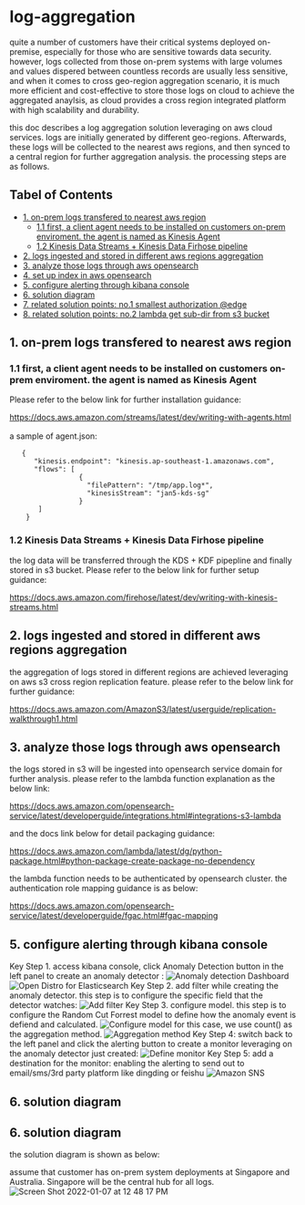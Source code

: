 # log-aggregation

quite a number of customers have their critical systems deployed on-premise, especially for those who are sensitive towards data security.
however, logs collected from those on-prem systems with large volumes and values dispered between countless records are usually less sensitive, and when it comes to cross geo-region aggregation scenario, it is much more efficient and cost-effective to store those logs on cloud to achieve the aggregated anaylsis, as cloud provides a cross region integrated platform with high scalability and durability.

this doc describes a log aggregation solution leveraging on aws cloud services. logs are initially generated by different geo-regions. Afterwards, these logs will be collected to the nearest aws regions, and then synced to a central region for further aggregation analysis. the processing steps are as follows.

## Tabel of Contents
- [1. on-prem logs transfered to nearest aws region](#1-on-prem-logs-transfered-to-nearest-aws-region)
   - [1.1 first, a client agent needs to be installed on customers on-prem enviroment. the agent is named as Kinesis Agent](#11-first-a-client-agent-needs-to-be-installed-on-customers-on-prem-enviroment-the-agent-is-named-as-kinesis-agent)
   - [1.2 Kinesis Data Streams + Kinesis Data Firhose pipeline](#12-kinesis-data-streams--kinesis-data-firhose-pipeline)
- [2. logs ingested and stored in different aws regions aggregation](#2-logs-ingested-and-stored-in-different-aws-regions-aggregation)
- [3. analyze those logs through aws opensearch](#3-analyze-those-logs-through-aws-opensearch)
- [4. set up index in aws opensearch](https://github.com/symeta/ES-Operation)
- [5. configure alerting through kibana console](#5-configure-alerting-through-kibana-console)
- [6. solution diagram](#4-solution-diagram)
- [7. related solution points: no.1 smallest authorization @edge](https://github.com/symeta/log-aggregation/tree/smallest-authorization-%40edge#smallest-authorization-edge)
- [8. related solution points: no.2 lambda get sub-dir from s3 bucket](https://github.com/symeta/log-aggregation/tree/lambda-get-sub-dir-from-s3-bucket#lambda-get-sub-dir-from-s3-bucket)

## 1. on-prem logs transfered to nearest aws region

### 1.1 first, a client agent needs to be installed on customers on-prem enviroment. the agent is named as Kinesis Agent
Please refer to the below link for further installation guidance:
   
https://docs.aws.amazon.com/streams/latest/dev/writing-with-agents.html
   
a sample of agent.json:　
```
   {
      "kinesis.endpoint": "kinesis.ap-southeast-1.amazonaws.com", 
      "flows": [
                 {
                   "filePattern": "/tmp/app.log*",
                   "kinesisStream": "jan5-kds-sg"
                 }
       ]
    }
```

### 1.2 Kinesis Data Streams + Kinesis Data Firhose pipeline
the log data will be transferred through the KDS + KDF pipepline and finally stored in s3 bucket.
Please refer to the below link for further setup guidance:
   
https://docs.aws.amazon.com/firehose/latest/dev/writing-with-kinesis-streams.html
    
    
## 2. logs ingested and stored in different aws regions aggregation
the aggregation of logs stored in different regions are achieved leveraging on aws s3 cross region replication feature.
please refer to the below link for further guidance:
   
https://docs.aws.amazon.com/AmazonS3/latest/userguide/replication-walkthrough1.html

## 3. analyze those logs through aws opensearch
the logs stored in s3 will be ingested into opensearch service domain for further analysis.
please refer to the lambda function explanation as the below link:
   
https://docs.aws.amazon.com/opensearch-service/latest/developerguide/integrations.html#integrations-s3-lambda
   
and the docs link below for detail packaging guidance:
   
https://docs.aws.amazon.com/lambda/latest/dg/python-package.html#python-package-create-package-no-dependency
   
the lambda function needs to be authenticated by opensearch cluster. the authentication role mapping guidance is as below:
   
https://docs.aws.amazon.com/opensearch-service/latest/developerguide/fgac.html#fgac-mapping

## 5. configure alerting through kibana console
Key Step 1. access kibana console, click Anomaly Detection button in the left panel to create an anomaly detector :
![Anomaly detection  Dashboard](https://user-images.githubusercontent.com/97269758/155730566-20a58266-41f0-41a6-b38d-37660d00fb91.png)
![Open Distro for Elasticsearch](https://user-images.githubusercontent.com/97269758/155730612-7dcf7ef5-c8a7-4b4a-9371-f50aa06368ce.png)
Key Step 2. add filter while creating the anomaly detector. this step is to configure the specific field that the detector watches:
![Add filter](https://user-images.githubusercontent.com/97269758/155730968-24e8177e-452e-43a1-aaa0-afce559cca05.png)
Key Step 3. configure model. this step is to configure the Random Cut Forrest model to define how the anomaly event is defiend and calculated.
![Configure model](https://user-images.githubusercontent.com/97269758/155731726-ba14b24e-3cc6-4d8b-b8cb-859cf8933b67.png)
for this case, we use count() as the aggregation method.
![Aggregation method](https://user-images.githubusercontent.com/97269758/155731770-9661a96b-289e-45a1-971c-b7bb77622b10.png)
Key Step 4: switch back to the left panel and click the alerting button to create a monitor leveraging on the anomaly detector just created:
![Define monitor](https://user-images.githubusercontent.com/97269758/155731996-accb4b84-4429-401f-a7af-2123019e191e.png)
Key Step 5: add a destination for the monitor: enabling the alerting to send out to email/sms/3rd party platform like dingding or feishu
![Amazon SNS](https://user-images.githubusercontent.com/97269758/155732568-0224c50a-b11f-4d3e-b9ad-529434c77237.png)

## 6. solution diagram
## 6. solution diagram
the solution diagram is shown as below:

assume that customer has on-prem system deployments at Singapore and Australia. Singapore will be the central hub for all logs. 
![Screen Shot 2022-01-07 at 12 48 17 PM](https://user-images.githubusercontent.com/97269758/148493379-3d8a64f6-8ca8-4d66-9662-33701b725a28.png)
